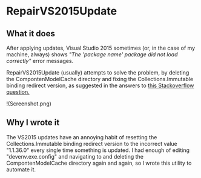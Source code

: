 RepairVS2015Update
==================

What it does
------------

After applying updates, Visual Studio 2015 sometimes (or, in the case of my 
machine, always) shows *"The 'package name' package did not load correctly"* 
error messages.

RepairVS2015Update (usually) attempts to solve the problem, by deleting the 
CompontenModelCache directory and fixing the Collections.Immutable binding 
redirect version, as suggested in the answers to 
<a href="http://stackoverflow.com/questions/31547947/packages-not-loading-after-installing-visual-studio-2015-rtm">
this Stackoverflow question.</a>

!(Screenshot.png)

Why I wrote it
--------------

The VS2015 updates have an annoying habit of resetting the Collections.Immutable 
binding redirect version to the incorrect value "1.1.36.0" every single time 
something is updated. I had enough of editing  "devenv.exe.config" and 
navigating to and deleting the CompontenModelCache directory again and again, 
so I wrote this utility to automate it.
